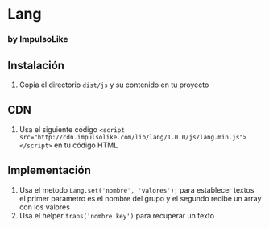 # Lang
### by ImpulsoLike

## Instalación
1. Copia el directorio `dist/js` y su contenido en tu proyecto

## CDN
1. Usa el siguiente código `<script src="http://cdn.impulsolike.com/lib/lang/1.0.0/js/lang.min.js"></script>` en tu código HTML

## Implementación
1. Usa el metodo `Lang.set('nombre', 'valores');` para establecer textos el primer parametro es el nombre del grupo y el segundo recibe un array con los valores
2. Usa el helper `trans('nombre.key')` para recuperar un texto
